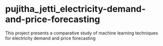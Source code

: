 # pujitha_jetti_electricity-demand-and-price-forecasting
This project presents a comparative study of machine learning techniques for electricity demand and price forecasting
